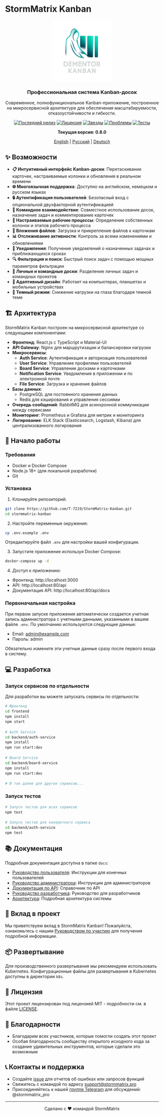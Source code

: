 # StormMatrix Kanban

<div align="center">
  <img src="img/logo/dementor-kanban-logo.png" alt="Dementor Kanban Логотип" width="200">
  <h3>Профессиональная система Kanban-досок</h3>
  <p>Современное, полнофункциональное Kanban-приложение, построенное на микросервисной архитектуре для обеспечения масштабируемости, отказоустойчивости и гибкости.</p>

  <a href="https://github.com/T-7219/StormMatrix-Kanban/releases/latest"><img src="https://img.shields.io/github/v/release/T-7219/StormMatrix-Kanban?include_prereleases&style=flat-square" alt="Последний релиз"></a>
  <a href="https://github.com/T-7219/StormMatrix-Kanban/blob/main/LICENSE"><img src="https://img.shields.io/github/license/T-7219/StormMatrix-Kanban?style=flat-square" alt="Лицензия"></a>
  <a href="https://github.com/T-7219/StormMatrix-Kanban/stargazers"><img src="https://img.shields.io/github/stars/T-7219/StormMatrix-Kanban?style=flat-square" alt="Звезды"></a>
  <a href="https://github.com/T-7219/StormMatrix-Kanban/issues"><img src="https://img.shields.io/github/issues/T-7219/StormMatrix-Kanban?style=flat-square" alt="Проблемы"></a>
  <a href="https://github.com/T-7219/StormMatrix-Kanban/actions/workflows/ci.yml"><img src="https://img.shields.io/github/actions/workflow/status/T-7219/StormMatrix-Kanban/ci.yml?branch=main&label=тесты&style=flat-square" alt="Тесты"></a>
  <p><strong>Текущая версия: 0.8.0</strong></p>

  [English](README.md) | [Русский](README.ru.md) | [Deutsch](README.de.md)
</div>

## ✨ Возможности

- **📋 Интуитивный интерфейс Kanban-доски**: Перетаскивание карточек, настраиваемые колонки и обновления в реальном времени
- **🌐 Многоязычная поддержка**: Доступно на английском, немецком и русском языках
- **🔒 Аутентификация пользователей**: Безопасный вход с опциональной двухфакторной аутентификацией
- **👥 Командное взаимодействие**: Совместное использование досок, назначение задач и комментирование карточек
- **🔄 Настраиваемые рабочие процессы**: Определение собственных колонок и этапов рабочего процесса
- **📎 Вложения файлов**: Загрузка и прикрепление файлов к карточкам
- **📊 Отслеживание активности**: Контроль за всеми изменениями и обновлениями
- **🔔 Уведомления**: Получение уведомлений о назначенных задачах и приближающихся сроках
- **🔍 Фильтрация и поиск**: Быстрый поиск задач с помощью мощных параметров фильтрации
- **👤 Личные и командные доски**: Разделение личных задач и командных проектов
- **📱 Адаптивный дизайн**: Работает на компьютерах, планшетах и мобильных устройствах
- **🌙 Темный режим**: Снижение нагрузки на глаза благодаря темной теме

## 🏗️ Архитектура

StormMatrix Kanban построен на микросервисной архитектуре со следующими компонентами:

- **Фронтенд**: React.js с TypeScript и Material-UI
- **API Gateway**: Nginx для маршрутизации и балансировки нагрузки
- **Микросервисы**:
  - **Auth Service**: Аутентификация и авторизация пользователей
  - **User Service**: Управление профилями пользователей
  - **Board Service**: Управление досками и карточками
  - **Notification Service**: Уведомления в приложении и по электронной почте
  - **File Service**: Загрузка и хранение файлов
- **Базы данных**:
  - PostgreSQL для постоянного хранения данных
  - Redis для кэширования и управления сессиями
- **Очередь сообщений**: RabbitMQ для асинхронной коммуникации между сервисами
- **Мониторинг**: Prometheus и Grafana для метрик и мониторинга
- **Логирование**: ELK Stack (Elasticsearch, Logstash, Kibana) для централизованного логирования

## 🚀 Начало работы

### Требования

- Docker и Docker Compose
- Node.js 18+ (для локальной разработки)
- Git

### Установка

1. Клонируйте репозиторий:
```bash
git clone https://github.com/T-7219/StormMatrix-Kanban.git
cd stormmatrix-kanban
```

2. Настройте переменные окружения:
```bash
cp .env.example .env
```
Отредактируйте файл `.env` для настройки вашей конфигурации.

3. Запустите приложение используя Docker Compose:
```bash
docker-compose up -d
```

4. Доступ к приложению:
- Фронтенд: http://localhost:3000
- API: http://localhost:80/api
- Документация API: http://localhost:80/api/docs

### Первоначальная настройка

При первом запуске приложения автоматически создается учетная запись администратора с учетными данными, указанными в вашем файле `.env`. По умолчанию используются следующие данные:

- Email: admin@example.com
- Пароль: admin

Обязательно измените эти учетные данные сразу после первого входа в систему.

## 💻 Разработка

### Запуск сервисов по отдельности

Для разработки вы можете запускать сервисы по отдельности:

```bash
# Фронтенд
cd frontend
npm install
npm start

# Auth Service
cd backend/auth-service
npm install
npm run start:dev

# Board Service
cd backend/board-service
npm install
npm run start:dev

# И так далее для других сервисов...
```

### Запуск тестов

```bash
# Запуск тестов для всех сервисов
npm test

# Запуск тестов для конкретного сервиса
cd backend/auth-service
npm test
```

## 📚 Документация

Подробная документация доступна в папке `docs`:

- [Руководство пользователя](docs/user-guide.md): Инструкции для конечных пользователей
- [Руководство администратора](docs/admin-guide.md): Инструкции для администраторов
- [Документация по API](docs/api.md): Справочник по API
- [Руководство разработчика](docs/development.md): Руководство для разработчиков
- [Архитектура](docs/architecture.md): Подробная архитектура системы

## 🤝 Вклад в проект

Мы приветствуем вклад в StormMatrix Kanban! Пожалуйста, ознакомьтесь с нашим [Руководством по участию](CONTRIBUTING.md) для получения подробной информации.

## 📦 Развертывание

Для производственного развертывания мы рекомендуем использовать Kubernetes. Конфигурационные файлы для развертывания в Kubernetes доступны в директории `k8s`.

## 📄 Лицензия

Этот проект лицензирован под лицензией MIT - подробности см. в файле [LICENSE](LICENSE).

## 👏 Благодарности

- Благодарим всех участников, которые помогли создать этот проект
- Особая благодарность сообществу открытого исходного кода за создание удивительных инструментов, которые сделали это возможным

## 📞 Контакты и поддержка

- Создайте [issue](https://github.com/T-7219/StormMatrix-Kanban/issues) для отчетов об ошибках или запросов функций
- Свяжитесь с командой по адресу support@stormmatrix.pro
- Присоединяйтесь к нашей [группе Telegram](https://t.me/+Ck61P7EPXgY5ZGVi) для обсуждений: @stormmatrix_pro

---

<div align="center">
  Сделано с ❤️ командой StormMatrix
</div>